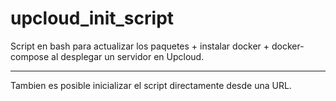# upcloud_init_script

Script en bash para actualizar los paquetes + instalar docker + docker-compose al desplegar un servidor en Upcloud.

---
Tambien es posible inicializar el script directamente desde una URL.


